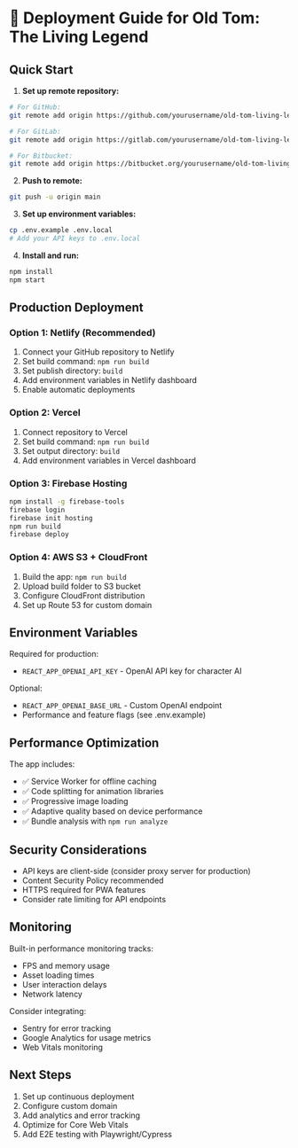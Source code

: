 # 🚀 Deployment Guide for Old Tom: The Living Legend

## Quick Start

1. **Set up remote repository:**
```bash
# For GitHub:
git remote add origin https://github.com/yourusername/old-tom-living-legend.git

# For GitLab:
git remote add origin https://gitlab.com/yourusername/old-tom-living-legend.git

# For Bitbucket:
git remote add origin https://bitbucket.org/yourusername/old-tom-living-legend.git
```

2. **Push to remote:**
```bash
git push -u origin main
```

3. **Set up environment variables:**
```bash
cp .env.example .env.local
# Add your API keys to .env.local
```

4. **Install and run:**
```bash
npm install
npm start
```

## Production Deployment

### Option 1: Netlify (Recommended)
1. Connect your GitHub repository to Netlify
2. Set build command: `npm run build`
3. Set publish directory: `build`
4. Add environment variables in Netlify dashboard
5. Enable automatic deployments

### Option 2: Vercel
1. Connect repository to Vercel
2. Set build command: `npm run build`
3. Set output directory: `build`
4. Add environment variables in Vercel dashboard

### Option 3: Firebase Hosting
```bash
npm install -g firebase-tools
firebase login
firebase init hosting
npm run build
firebase deploy
```

### Option 4: AWS S3 + CloudFront
1. Build the app: `npm run build`
2. Upload build folder to S3 bucket
3. Configure CloudFront distribution
4. Set up Route 53 for custom domain

## Environment Variables

Required for production:
- `REACT_APP_OPENAI_API_KEY` - OpenAI API key for character AI

Optional:
- `REACT_APP_OPENAI_BASE_URL` - Custom OpenAI endpoint
- Performance and feature flags (see .env.example)

## Performance Optimization

The app includes:
- ✅ Service Worker for offline caching
- ✅ Code splitting for animation libraries
- ✅ Progressive image loading
- ✅ Adaptive quality based on device performance
- ✅ Bundle analysis with `npm run analyze`

## Security Considerations

- API keys are client-side (consider proxy server for production)
- Content Security Policy recommended
- HTTPS required for PWA features
- Consider rate limiting for API endpoints

## Monitoring

Built-in performance monitoring tracks:
- FPS and memory usage
- Asset loading times
- User interaction delays
- Network latency

Consider integrating:
- Sentry for error tracking
- Google Analytics for usage metrics
- Web Vitals monitoring

## Next Steps

1. Set up continuous deployment
2. Configure custom domain
3. Add analytics and error tracking
4. Optimize for Core Web Vitals
5. Add E2E testing with Playwright/Cypress